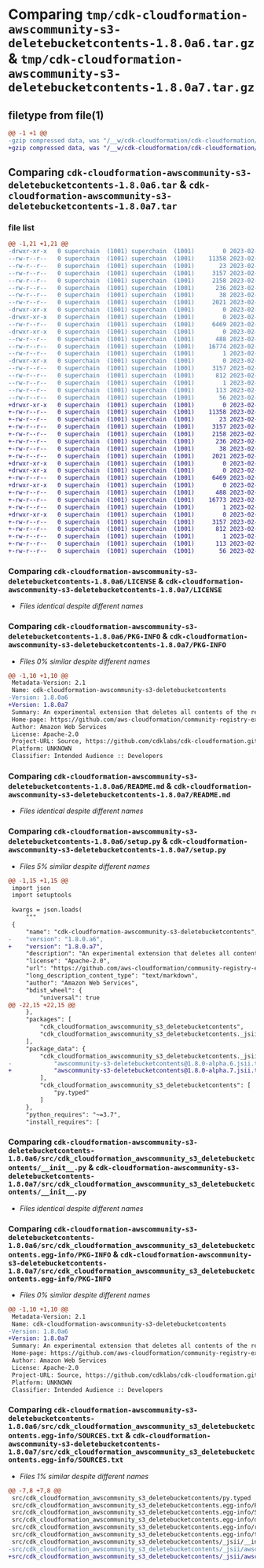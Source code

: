 # Comparing `tmp/cdk-cloudformation-awscommunity-s3-deletebucketcontents-1.8.0a6.tar.gz` & `tmp/cdk-cloudformation-awscommunity-s3-deletebucketcontents-1.8.0a7.tar.gz`

## filetype from file(1)

```diff
@@ -1 +1 @@
-gzip compressed data, was "/__w/cdk-cloudformation/cdk-cloudformation/packages/@cdk-cloudformation/awscommunity-s3-deletebucketcontents/dist/python/cdk-cl", last modified: Fri Feb  3 14:59:58 2023, max compression
+gzip compressed data, was "/__w/cdk-cloudformation/cdk-cloudformation/packages/@cdk-cloudformation/awscommunity-s3-deletebucketcontents/dist/python/cdk-cl", last modified: Fri Feb  3 16:12:56 2023, max compression
```

## Comparing `cdk-cloudformation-awscommunity-s3-deletebucketcontents-1.8.0a6.tar` & `cdk-cloudformation-awscommunity-s3-deletebucketcontents-1.8.0a7.tar`

### file list

```diff
@@ -1,21 +1,21 @@
-drwxr-xr-x   0 superchain  (1001) superchain  (1001)        0 2023-02-03 14:59:58.000000 cdk-cloudformation-awscommunity-s3-deletebucketcontents-1.8.0a6/
--rw-r--r--   0 superchain  (1001) superchain  (1001)    11358 2023-02-03 14:59:47.000000 cdk-cloudformation-awscommunity-s3-deletebucketcontents-1.8.0a6/LICENSE
--rw-r--r--   0 superchain  (1001) superchain  (1001)       23 2023-02-03 14:59:47.000000 cdk-cloudformation-awscommunity-s3-deletebucketcontents-1.8.0a6/MANIFEST.in
--rw-r--r--   0 superchain  (1001) superchain  (1001)     3157 2023-02-03 14:59:58.000000 cdk-cloudformation-awscommunity-s3-deletebucketcontents-1.8.0a6/PKG-INFO
--rw-r--r--   0 superchain  (1001) superchain  (1001)     2158 2023-02-03 14:59:47.000000 cdk-cloudformation-awscommunity-s3-deletebucketcontents-1.8.0a6/README.md
--rw-r--r--   0 superchain  (1001) superchain  (1001)      236 2023-02-03 14:59:47.000000 cdk-cloudformation-awscommunity-s3-deletebucketcontents-1.8.0a6/pyproject.toml
--rw-r--r--   0 superchain  (1001) superchain  (1001)       38 2023-02-03 14:59:58.000000 cdk-cloudformation-awscommunity-s3-deletebucketcontents-1.8.0a6/setup.cfg
--rw-r--r--   0 superchain  (1001) superchain  (1001)     2021 2023-02-03 14:59:47.000000 cdk-cloudformation-awscommunity-s3-deletebucketcontents-1.8.0a6/setup.py
-drwxr-xr-x   0 superchain  (1001) superchain  (1001)        0 2023-02-03 14:59:58.000000 cdk-cloudformation-awscommunity-s3-deletebucketcontents-1.8.0a6/src/
-drwxr-xr-x   0 superchain  (1001) superchain  (1001)        0 2023-02-03 14:59:58.000000 cdk-cloudformation-awscommunity-s3-deletebucketcontents-1.8.0a6/src/cdk_cloudformation_awscommunity_s3_deletebucketcontents/
--rw-r--r--   0 superchain  (1001) superchain  (1001)     6469 2023-02-03 14:59:47.000000 cdk-cloudformation-awscommunity-s3-deletebucketcontents-1.8.0a6/src/cdk_cloudformation_awscommunity_s3_deletebucketcontents/__init__.py
-drwxr-xr-x   0 superchain  (1001) superchain  (1001)        0 2023-02-03 14:59:58.000000 cdk-cloudformation-awscommunity-s3-deletebucketcontents-1.8.0a6/src/cdk_cloudformation_awscommunity_s3_deletebucketcontents/_jsii/
--rw-r--r--   0 superchain  (1001) superchain  (1001)      488 2023-02-03 14:59:47.000000 cdk-cloudformation-awscommunity-s3-deletebucketcontents-1.8.0a6/src/cdk_cloudformation_awscommunity_s3_deletebucketcontents/_jsii/__init__.py
--rw-r--r--   0 superchain  (1001) superchain  (1001)    16774 2023-02-03 14:59:47.000000 cdk-cloudformation-awscommunity-s3-deletebucketcontents-1.8.0a6/src/cdk_cloudformation_awscommunity_s3_deletebucketcontents/_jsii/awscommunity-s3-deletebucketcontents@1.8.0-alpha.6.jsii.tgz
--rw-r--r--   0 superchain  (1001) superchain  (1001)        1 2023-02-03 14:59:47.000000 cdk-cloudformation-awscommunity-s3-deletebucketcontents-1.8.0a6/src/cdk_cloudformation_awscommunity_s3_deletebucketcontents/py.typed
-drwxr-xr-x   0 superchain  (1001) superchain  (1001)        0 2023-02-03 14:59:58.000000 cdk-cloudformation-awscommunity-s3-deletebucketcontents-1.8.0a6/src/cdk_cloudformation_awscommunity_s3_deletebucketcontents.egg-info/
--rw-r--r--   0 superchain  (1001) superchain  (1001)     3157 2023-02-03 14:59:57.000000 cdk-cloudformation-awscommunity-s3-deletebucketcontents-1.8.0a6/src/cdk_cloudformation_awscommunity_s3_deletebucketcontents.egg-info/PKG-INFO
--rw-r--r--   0 superchain  (1001) superchain  (1001)      812 2023-02-03 14:59:58.000000 cdk-cloudformation-awscommunity-s3-deletebucketcontents-1.8.0a6/src/cdk_cloudformation_awscommunity_s3_deletebucketcontents.egg-info/SOURCES.txt
--rw-r--r--   0 superchain  (1001) superchain  (1001)        1 2023-02-03 14:59:58.000000 cdk-cloudformation-awscommunity-s3-deletebucketcontents-1.8.0a6/src/cdk_cloudformation_awscommunity_s3_deletebucketcontents.egg-info/dependency_links.txt
--rw-r--r--   0 superchain  (1001) superchain  (1001)      113 2023-02-03 14:59:58.000000 cdk-cloudformation-awscommunity-s3-deletebucketcontents-1.8.0a6/src/cdk_cloudformation_awscommunity_s3_deletebucketcontents.egg-info/requires.txt
--rw-r--r--   0 superchain  (1001) superchain  (1001)       56 2023-02-03 14:59:58.000000 cdk-cloudformation-awscommunity-s3-deletebucketcontents-1.8.0a6/src/cdk_cloudformation_awscommunity_s3_deletebucketcontents.egg-info/top_level.txt
+drwxr-xr-x   0 superchain  (1001) superchain  (1001)        0 2023-02-03 16:12:56.000000 cdk-cloudformation-awscommunity-s3-deletebucketcontents-1.8.0a7/
+-rw-r--r--   0 superchain  (1001) superchain  (1001)    11358 2023-02-03 16:12:48.000000 cdk-cloudformation-awscommunity-s3-deletebucketcontents-1.8.0a7/LICENSE
+-rw-r--r--   0 superchain  (1001) superchain  (1001)       23 2023-02-03 16:12:48.000000 cdk-cloudformation-awscommunity-s3-deletebucketcontents-1.8.0a7/MANIFEST.in
+-rw-r--r--   0 superchain  (1001) superchain  (1001)     3157 2023-02-03 16:12:56.000000 cdk-cloudformation-awscommunity-s3-deletebucketcontents-1.8.0a7/PKG-INFO
+-rw-r--r--   0 superchain  (1001) superchain  (1001)     2158 2023-02-03 16:12:48.000000 cdk-cloudformation-awscommunity-s3-deletebucketcontents-1.8.0a7/README.md
+-rw-r--r--   0 superchain  (1001) superchain  (1001)      236 2023-02-03 16:12:48.000000 cdk-cloudformation-awscommunity-s3-deletebucketcontents-1.8.0a7/pyproject.toml
+-rw-r--r--   0 superchain  (1001) superchain  (1001)       38 2023-02-03 16:12:56.000000 cdk-cloudformation-awscommunity-s3-deletebucketcontents-1.8.0a7/setup.cfg
+-rw-r--r--   0 superchain  (1001) superchain  (1001)     2021 2023-02-03 16:12:48.000000 cdk-cloudformation-awscommunity-s3-deletebucketcontents-1.8.0a7/setup.py
+drwxr-xr-x   0 superchain  (1001) superchain  (1001)        0 2023-02-03 16:12:56.000000 cdk-cloudformation-awscommunity-s3-deletebucketcontents-1.8.0a7/src/
+drwxr-xr-x   0 superchain  (1001) superchain  (1001)        0 2023-02-03 16:12:56.000000 cdk-cloudformation-awscommunity-s3-deletebucketcontents-1.8.0a7/src/cdk_cloudformation_awscommunity_s3_deletebucketcontents/
+-rw-r--r--   0 superchain  (1001) superchain  (1001)     6469 2023-02-03 16:12:48.000000 cdk-cloudformation-awscommunity-s3-deletebucketcontents-1.8.0a7/src/cdk_cloudformation_awscommunity_s3_deletebucketcontents/__init__.py
+drwxr-xr-x   0 superchain  (1001) superchain  (1001)        0 2023-02-03 16:12:56.000000 cdk-cloudformation-awscommunity-s3-deletebucketcontents-1.8.0a7/src/cdk_cloudformation_awscommunity_s3_deletebucketcontents/_jsii/
+-rw-r--r--   0 superchain  (1001) superchain  (1001)      488 2023-02-03 16:12:48.000000 cdk-cloudformation-awscommunity-s3-deletebucketcontents-1.8.0a7/src/cdk_cloudformation_awscommunity_s3_deletebucketcontents/_jsii/__init__.py
+-rw-r--r--   0 superchain  (1001) superchain  (1001)    16773 2023-02-03 16:12:48.000000 cdk-cloudformation-awscommunity-s3-deletebucketcontents-1.8.0a7/src/cdk_cloudformation_awscommunity_s3_deletebucketcontents/_jsii/awscommunity-s3-deletebucketcontents@1.8.0-alpha.7.jsii.tgz
+-rw-r--r--   0 superchain  (1001) superchain  (1001)        1 2023-02-03 16:12:48.000000 cdk-cloudformation-awscommunity-s3-deletebucketcontents-1.8.0a7/src/cdk_cloudformation_awscommunity_s3_deletebucketcontents/py.typed
+drwxr-xr-x   0 superchain  (1001) superchain  (1001)        0 2023-02-03 16:12:56.000000 cdk-cloudformation-awscommunity-s3-deletebucketcontents-1.8.0a7/src/cdk_cloudformation_awscommunity_s3_deletebucketcontents.egg-info/
+-rw-r--r--   0 superchain  (1001) superchain  (1001)     3157 2023-02-03 16:12:55.000000 cdk-cloudformation-awscommunity-s3-deletebucketcontents-1.8.0a7/src/cdk_cloudformation_awscommunity_s3_deletebucketcontents.egg-info/PKG-INFO
+-rw-r--r--   0 superchain  (1001) superchain  (1001)      812 2023-02-03 16:12:56.000000 cdk-cloudformation-awscommunity-s3-deletebucketcontents-1.8.0a7/src/cdk_cloudformation_awscommunity_s3_deletebucketcontents.egg-info/SOURCES.txt
+-rw-r--r--   0 superchain  (1001) superchain  (1001)        1 2023-02-03 16:12:55.000000 cdk-cloudformation-awscommunity-s3-deletebucketcontents-1.8.0a7/src/cdk_cloudformation_awscommunity_s3_deletebucketcontents.egg-info/dependency_links.txt
+-rw-r--r--   0 superchain  (1001) superchain  (1001)      113 2023-02-03 16:12:56.000000 cdk-cloudformation-awscommunity-s3-deletebucketcontents-1.8.0a7/src/cdk_cloudformation_awscommunity_s3_deletebucketcontents.egg-info/requires.txt
+-rw-r--r--   0 superchain  (1001) superchain  (1001)       56 2023-02-03 16:12:56.000000 cdk-cloudformation-awscommunity-s3-deletebucketcontents-1.8.0a7/src/cdk_cloudformation_awscommunity_s3_deletebucketcontents.egg-info/top_level.txt
```

### Comparing `cdk-cloudformation-awscommunity-s3-deletebucketcontents-1.8.0a6/LICENSE` & `cdk-cloudformation-awscommunity-s3-deletebucketcontents-1.8.0a7/LICENSE`

 * *Files identical despite different names*

### Comparing `cdk-cloudformation-awscommunity-s3-deletebucketcontents-1.8.0a6/PKG-INFO` & `cdk-cloudformation-awscommunity-s3-deletebucketcontents-1.8.0a7/PKG-INFO`

 * *Files 0% similar despite different names*

```diff
@@ -1,10 +1,10 @@
 Metadata-Version: 2.1
 Name: cdk-cloudformation-awscommunity-s3-deletebucketcontents
-Version: 1.8.0a6
+Version: 1.8.0a7
 Summary: An experimental extension that deletes all contents of the referenced bucket when the stack is deleted. Use with caution!
 Home-page: https://github.com/aws-cloudformation/community-registry-extensions.git
 Author: Amazon Web Services
 License: Apache-2.0
 Project-URL: Source, https://github.com/cdklabs/cdk-cloudformation.git
 Platform: UNKNOWN
 Classifier: Intended Audience :: Developers
```

### Comparing `cdk-cloudformation-awscommunity-s3-deletebucketcontents-1.8.0a6/README.md` & `cdk-cloudformation-awscommunity-s3-deletebucketcontents-1.8.0a7/README.md`

 * *Files identical despite different names*

### Comparing `cdk-cloudformation-awscommunity-s3-deletebucketcontents-1.8.0a6/setup.py` & `cdk-cloudformation-awscommunity-s3-deletebucketcontents-1.8.0a7/setup.py`

 * *Files 5% similar despite different names*

```diff
@@ -1,15 +1,15 @@
 import json
 import setuptools
 
 kwargs = json.loads(
     """
 {
     "name": "cdk-cloudformation-awscommunity-s3-deletebucketcontents",
-    "version": "1.8.0.a6",
+    "version": "1.8.0.a7",
     "description": "An experimental extension that deletes all contents of the referenced bucket when the stack is deleted. Use with caution!",
     "license": "Apache-2.0",
     "url": "https://github.com/aws-cloudformation/community-registry-extensions.git",
     "long_description_content_type": "text/markdown",
     "author": "Amazon Web Services",
     "bdist_wheel": {
         "universal": true
@@ -22,15 +22,15 @@
     },
     "packages": [
         "cdk_cloudformation_awscommunity_s3_deletebucketcontents",
         "cdk_cloudformation_awscommunity_s3_deletebucketcontents._jsii"
     ],
     "package_data": {
         "cdk_cloudformation_awscommunity_s3_deletebucketcontents._jsii": [
-            "awscommunity-s3-deletebucketcontents@1.8.0-alpha.6.jsii.tgz"
+            "awscommunity-s3-deletebucketcontents@1.8.0-alpha.7.jsii.tgz"
         ],
         "cdk_cloudformation_awscommunity_s3_deletebucketcontents": [
             "py.typed"
         ]
     },
     "python_requires": "~=3.7",
     "install_requires": [
```

### Comparing `cdk-cloudformation-awscommunity-s3-deletebucketcontents-1.8.0a6/src/cdk_cloudformation_awscommunity_s3_deletebucketcontents/__init__.py` & `cdk-cloudformation-awscommunity-s3-deletebucketcontents-1.8.0a7/src/cdk_cloudformation_awscommunity_s3_deletebucketcontents/__init__.py`

 * *Files identical despite different names*

### Comparing `cdk-cloudformation-awscommunity-s3-deletebucketcontents-1.8.0a6/src/cdk_cloudformation_awscommunity_s3_deletebucketcontents.egg-info/PKG-INFO` & `cdk-cloudformation-awscommunity-s3-deletebucketcontents-1.8.0a7/src/cdk_cloudformation_awscommunity_s3_deletebucketcontents.egg-info/PKG-INFO`

 * *Files 0% similar despite different names*

```diff
@@ -1,10 +1,10 @@
 Metadata-Version: 2.1
 Name: cdk-cloudformation-awscommunity-s3-deletebucketcontents
-Version: 1.8.0a6
+Version: 1.8.0a7
 Summary: An experimental extension that deletes all contents of the referenced bucket when the stack is deleted. Use with caution!
 Home-page: https://github.com/aws-cloudformation/community-registry-extensions.git
 Author: Amazon Web Services
 License: Apache-2.0
 Project-URL: Source, https://github.com/cdklabs/cdk-cloudformation.git
 Platform: UNKNOWN
 Classifier: Intended Audience :: Developers
```

### Comparing `cdk-cloudformation-awscommunity-s3-deletebucketcontents-1.8.0a6/src/cdk_cloudformation_awscommunity_s3_deletebucketcontents.egg-info/SOURCES.txt` & `cdk-cloudformation-awscommunity-s3-deletebucketcontents-1.8.0a7/src/cdk_cloudformation_awscommunity_s3_deletebucketcontents.egg-info/SOURCES.txt`

 * *Files 1% similar despite different names*

```diff
@@ -7,8 +7,8 @@
 src/cdk_cloudformation_awscommunity_s3_deletebucketcontents/py.typed
 src/cdk_cloudformation_awscommunity_s3_deletebucketcontents.egg-info/PKG-INFO
 src/cdk_cloudformation_awscommunity_s3_deletebucketcontents.egg-info/SOURCES.txt
 src/cdk_cloudformation_awscommunity_s3_deletebucketcontents.egg-info/dependency_links.txt
 src/cdk_cloudformation_awscommunity_s3_deletebucketcontents.egg-info/requires.txt
 src/cdk_cloudformation_awscommunity_s3_deletebucketcontents.egg-info/top_level.txt
 src/cdk_cloudformation_awscommunity_s3_deletebucketcontents/_jsii/__init__.py
-src/cdk_cloudformation_awscommunity_s3_deletebucketcontents/_jsii/awscommunity-s3-deletebucketcontents@1.8.0-alpha.6.jsii.tgz
+src/cdk_cloudformation_awscommunity_s3_deletebucketcontents/_jsii/awscommunity-s3-deletebucketcontents@1.8.0-alpha.7.jsii.tgz
```

